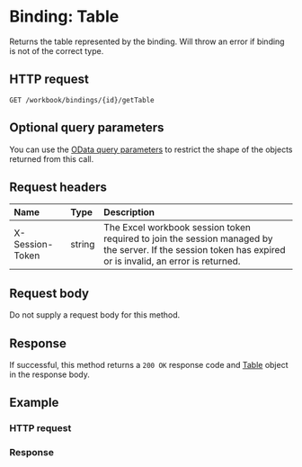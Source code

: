 # Binding: Table

Returns the table represented by the binding. Will throw an error if binding is not of the correct type.
## HTTP request
```http
GET /workbook/bindings/{id}/getTable
```
## Optional query parameters
You can use the [OData query parameters](odata-optional-query-parameters.md) to restrict the shape of the objects returned from this call.
## Request headers
| Name       | Type | Description|
|:-----------|:------|:----------|
| X-Session-Token   | string  | The Excel workbook session token required to join the session managed by the server. If the session token has expired or is invalid, an error is returned.|

## Request body
Do not supply a request body for this method.


## Response
If successful, this method returns a `200 OK` response code and [Table](../resources/table.md) object in the response body.
## Example
### HTTP request
### Response
